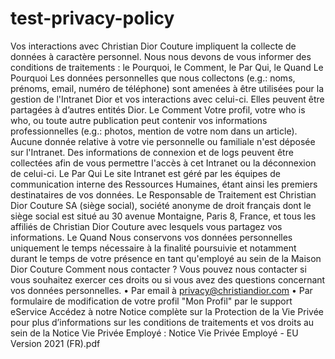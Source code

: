 # test-privacy-policy

Vos interactions avec Christian Dior Couture impliquent la collecte de données à caractère personnel. Nous nous devons de vous informer des conditions de traitements :
le Pourquoi, le Comment, le Par Qui, le Quand
Le Pourquoi
Les données personnelles que nous collectons (e.g.: noms, prénoms, email, numéro de téléphone) sont amenées à être utilisées pour la gestion de l'Intranet Dior et vos interactions avec celui-ci. Elles peuvent être partagées à d’autres entités Dior.
Le Comment
Votre profil, votre who is who, ou toute autre publication peut contenir vos informations professionnelles (e.g.: photos, mention de votre nom dans un article). Aucune donnée relative à votre vie personnelle ou familiale n'est déposée sur l'Intranet. Des informations de connexion et de logs peuvent être collectées afin de vous permettre l'accès à cet Intranet ou la déconnexion de celui-ci.
Le Par Qui
Le site Intranet est géré par les équipes de communication interne des Ressources Humaines, étant ainsi les premiers destinataires de vos données.
Le Responsable de Traitement est Christian Dior Couture SA (siège social), société anonyme de droit français dont le siège social est situé au 30 avenue Montaigne, Paris 8, France, et tous les affiliés de Christian Dior Couture avec lesquels vous partagez vos informations.
Le Quand
Nous conservons vos données personnelles uniquement le temps nécessaire à la finalité poursuivie et notamment durant le temps de votre présence en tant qu'employé au sein de la Maison Dior Couture
Comment nous contacter ?
Vous pouvez nous contacter si vous souhaitez exercer ces droits ou si vous avez des questions concernant vos données personnelles.
• Par email à privacy@christiandior.com
• Par formulaire de modification de votre profil "Mon Profil" par le support eService
Accédez à notre Notice complète sur la Protection de la Vie Privée pour plus d’informations sur les conditions de traitements et vos droits au sein de la Notice Vie Privée Employé
: Notice Vie Privée Employé - EU Version 2021 (FR).pdf